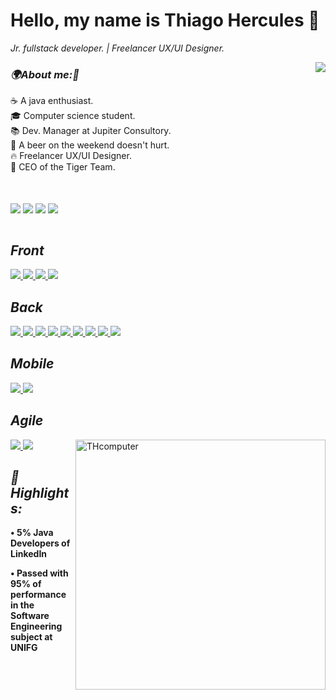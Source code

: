 <h1><b>Hello, my name is Thiago Hercules 👋</b><i class="fas fa-code"></i></h1>
<p><em>Jr. fullstack developer. | Freelancer UX/UI Designer. </em></p>

<img align='right' src="https://github-readme-stats.vercel.app/api?username=Thercules&show_icons=true&title_color=FFFFFF&text_color=FFFFFF&icon_color=FFFFFF&bg_color=FF0000&cache_seconds=2300">

<h3><em><b>🌍About me:🧠</b></em></h3> 
<p> ☕ A java enthusiast. <br>
	🎓 Computer science student. <br> 
	📚 Dev. Manager at Jupiter Consultory. <br>
	🍻 A beer on the weekend doesn't hurt. <br> 
	🔥 Freelancer UX/UI Designer. <br>
	🧭 CEO of the Tiger Team.
	
</p>
<br>
<br>
<a href="mailto:thhercules2012@gmail.com"><img align='center' src="https://img.shields.io/badge/Gmail-FF0000?style=for-the-badge&logo=gmail&logoColor=white"/></a>
<a href="https://www.linkedin.com/in/thiago-hercules-2669901ba/"><img align='center' src="https://img.shields.io/badge/LinkedIn-FF0000?style=for-the-badge&logo=linkedin&logoColor=white"/></a>
<a href="https://instagram.com/dev.hercules"><img align='center' src="https://img.shields.io/badge/Developing Instagram-FF0000?style=for-the-badge&logo=instagram&logoColor=white"/></a>
<a href="https://www.figma.com/files/recent?fuid=1047854919048493632"><img align='center' src="https://img.shields.io/badge/Figma-FF0000?style=for-the-badge&logo=figma&logoColor=white"/></a>
</br>
<br>

<h2><em><b> Front </b></em></h2> 
<a href="#"><img src="https://img.shields.io/badge/ReactJS-FF0000?style=for-the-badge&logo=React&logoColor=white"/>
</a> 
<a href="#"><img src="https://img.shields.io/badge/Bootstrap-FF0000?style=for-the-badge&logo=Bootstrap&logoColor=white"/>
</a>
<a href="#"><img src="https://img.shields.io/badge/Angular-FF0000?style=for-the-badge&logo=Angular&logoColor=white"/>
</a>
<a href="#"><img src="https://img.shields.io/badge/Bootstrap-FF0000?style=for-the-badge&logo=Bootstrap&logoColor=white"/>
</a>

<h2><em><b> Back </b></em></h2> 

<a href="#"><img src="https://img.shields.io/badge/SpringBoot-FF0000?style=for-the-badge&logo=Spring&logoColor=white"/>
</a>
<a href="#"><img src="https://img.shields.io/badge/Java-FF0000?style=for-the-badge&logo=Java&logoColor=white"/>
</a> 
<a href="#"><img src="https://img.shields.io/badge/JavaScript-FF0000?style=for-the-badge&logo=Javascript&logoColor=white"/>
</a>
<a href="#"><img src="https://img.shields.io/badge/Jquery-FF0000?style=for-the-badge&logo=jquery&logoColor=white"/>
</a>
<a href="#"><img src="https://img.shields.io/badge/Python-FF0000?style=for-the-badge&logo=python&logoColor=white"/>
</a>
<a href="#"><img src="https://img.shields.io/badge/MySQL-FF0000?style=for-the-badge&logo=Mysql&logoColor=white"/>
</a>
<a href="#"><img src="https://img.shields.io/badge/SQL server-FF0000?style=for-the-badge&logo=Mysql&logoColor=white"/>
</a>
<a href="#"><img src="https://img.shields.io/badge/PostgreSQL-FF0000?style=for-the-badge&logo=PostgreSQL&logoColor=white"/>
</a>
<a href="#"><img src="https://img.shields.io/badge/FireBase-FF0000?style=for-the-badge&logo=firebase&logoColor=white"/>
</a>

<h2><em><b> Mobile </b></em></h2>
<a href="#"><img src="https://img.shields.io/badge/React Native-FF0000?style=for-the-badge&logo=React&logoColor=white"/>
</a>
<a href="#"><img src="https://img.shields.io/badge/Android Native-FF0000?style=for-the-badge&logo=Android&logoColor=white"/>
</a> 

<h2><em><b> Agile </b></em></h2>
<img src="https://raw.githubusercontent.com/MicaelliMedeiros/micaellimedeiros/master/image/computer-illustration.png" min-width="400px" max-width="400px" width="400px" align="right" alt="THcomputer">
<a href="#"><img src="https://img.shields.io/badge/SCRUM-FF0000?style=for-the-badge&logo=&logoColor=white"/>
</a> 
<a href="#"><img src="https://img.shields.io/badge/KANBAN-FF0000?style=for-the-badge&logo=&logoColor=white"/>
</a>

<h2><em><b> 🔹 Highlights:</em><b></h2>
<p> • 5% Java Developers of LinkedIn </p>
<p> • Passed with 95% of performance in the Software Engineering subject at UNIFG </p><br>
